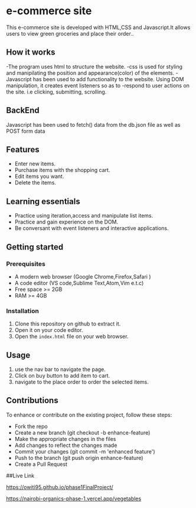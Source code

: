 # e-commerce site
This e-commerce site is developed with HTML,CSS and Javascript.It allows users to view green groceries and place their order..
  
## How it works

-The program uses html to structure the website.
-css is used for styling and manipilating the position and appearance(color) of the elements.
-Javascript has been used to add functionality to the website. Using DOM manipulation, it creates event listeners so as to 
-respond to user actions on the site. i.e clicking, submitting, scrolling.

## BackEnd

Javascript has been used to fetch() data from the db.json file as well as POST form data


## Features
- Enter new items.
- Purchase items with the shopping cart.
- Edit items you want.
- Delete the items.


## Learning essentials

- Practice using iteration,access and manipulate list items.
- Practice and gain experience on the DOM.
- Be conversant with event listeners and interactive applications.

## Getting started

### Prerequisites

- A modern web browser (Google Chrome,Firefox,Safari )
- A code editor (VS code,Sublime Text,Atom,Vim e.t.c)
- Free space >= 2GB
- RAM >= 4GB

### Installation

1. Clone this repository on github to extract it.
2. Open it on your code editor.
3. Open the `index.html` file on your web browser.

## Usage
1. use the nav bar to navigate the page.
2. Click on buy button to add item to cart.
3. navigate to the place order to order the selected items.


## Contributions
To enhance or contribute on the existing project, follow these steps:

- Fork the repo
- Create a new branch (git checkout -b enhance-feature)
- Make the appropriate changes in the files
- Add changes to reflect the changes made
- Commit your changes (git commit -m 'enhanced feature')
- Push to the branch (git push origin enhance-feature)
- Create a Pull Request

##Live Link

https://owiti95.github.io/phase1FinalProject/

https://nairobi-organics-phase-1.vercel.app/vegetables
